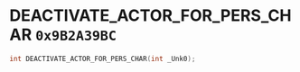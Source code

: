 # DEACTIVATE_ACTOR_FOR_PERS_CHAR `0x9B2A39BC`

```cpp
int DEACTIVATE_ACTOR_FOR_PERS_CHAR(int _Unk0);
```